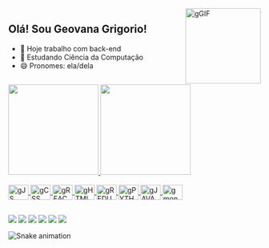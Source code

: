 <img align="right" alt="gGIF" height="150" width="150" src="https://user-images.githubusercontent.com/97214119/156937463-ec3cd892-f152-439e-b4fc-3852db07a617.gif">


## Olá! Sou Geovana Grigorio!

- 🔭 Hoje trabalho com back-end
- 🌱 Estudando Ciência da Computação
- 😄 Pronomes: ela/dela

##
<div>
   
<a href="https://github.com/geogrigori">
<img height="180cm" src="https://github-readme-stats.vercel.app/api?username=geogrigori&show_icons=true&theme=dracula&iclude_all_commits=true&count_private=true"/>
<img height= "180cm" src="https://github-readme-stats.vercel.app/api/top-langs/?username=geogrigori&layout=compact&langs_count=16&theme=dracula"/>
   
</div>   
   
<div style="display: inline_block"> <br>
<img align="center" alt="gJS" height="30" width="40" src="https://cdn.jsdelivr.net/gh/devicons/devicon/icons/nodejs/nodejs-original.svg">
<img align="center" alt="gCSS" height="30" width="40" src="https://cdn.jsdelivr.net/gh/devicons/devicon/icons/css3/css3-original.svg">
<img align="center" alt="gREACT" height="30" width="40" src="https://cdn.jsdelivr.net/gh/devicons/devicon/icons/react/react-original.svg">
<img align="center" alt="gHTML" height="30" width="40" src="https://cdn.jsdelivr.net/gh/devicons/devicon/icons/html5/html5-original.svg">
<img align="center" alt="gREDUX" height="30" width="40" src="https://cdn.jsdelivr.net/gh/devicons/devicon/icons/redux/redux-original.svg">
<img align="center" alt="gPYTHON" height="30" width="40" src="https://cdn.jsdelivr.net/gh/devicons/devicon/icons/python/python-original.svg">
<img align="center" alt="gJAVA" height="30" width="40" src="https://cdn.jsdelivr.net/gh/devicons/devicon/icons/javascript/javascript-original.svg">
<img align="center" alt="gmong" height="30" width="40" src="https://cdn.jsdelivr.net/gh/devicons/devicon/icons/mongodb/mongodb-original.svg" />
             </div>
             
##
             
<div>
<a href="https://www.youtube.com/channel/UCTAJohMf2UqydOJnZ9ACFrQ" target="_blank"><img src="https://img.shields.io/badge/YouTube-FF0000?style=for-the-badge&logo=youtube&logoColor=white"_blank"></a>
<a href="geovanagomes832@gmail.com" target="_blank"><img src="https://img.shields.io/badge/Gmail-D14836?style=for-the-badge&logo=gmail&logoColor=white"_blank"></a>
<a href="https://www.instagram.com/geogrigori" target="_blank"><img src="https://img.shields.io/badge/Instagram-E4405F?style=for-the-badge&logo=instagram&logoColor=white"_blank"></a>
<a href="https://www.linkedin.com/in/geogrigori/" target="_blank"><img src="https://img.shields.io/badge/LinkedIn-0077B5?style=for-the-badge&logo=linkedin&logoColor=white"_blank"></a>                 
<a href="gv#6616" target="_blank"><img src="https://img.shields.io/badge/Discord-7289DA?style=for-the-badge&logo=discord&logoColor=white"_blank"></a>
<a href="https://www.twitch.tv/geogrigori" target="_blank"><img src="https://img.shields.io/badge/Twitch-9146FF?style=for-the-badge&logo=twitch&logoColor=white"_blank"></a>
   
![Snake animation](https://github.com/geogrigori/geogrigori/blob/output/github-contribution-grid-snake.svg)
   
</div>
